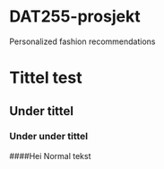 # DAT255-prosjekt
Personalized fashion recommendations


# Tittel test
## Under tittel
### Under under tittel
####Hei
Normal tekst
